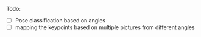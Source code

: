 Todo:
- [ ] Pose classification based on angles
- [ ] mapping the keypoints based on multiple pictures from different angles
